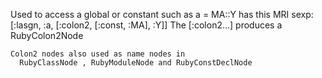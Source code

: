 Used to access a global or constant such as
       a = MA::Y
     has this MRI sexp:
      [:lasgn, :a, [:colon2, [:const, :MA], :Y]]
    The  [:colon2...]  produces a RubyColon2Node
    
    Colon2 nodes also used as name nodes in
      RubyClassNode , RubyModuleNode and RubyConstDeclNode
   